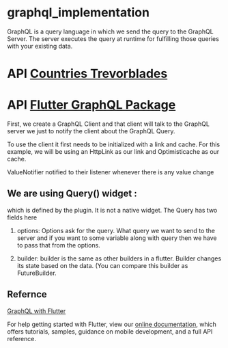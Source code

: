 # graphql_implementation

   GraphQL is a query language in which we send the query to the GraphQL Server. 
   The server executes the query at runtime for fulfilling those queries with your existing data.
   
   # API [Countries Trevorblades](https://countries.trevorblades.com/)
   # API [Flutter GraphQL Package](https://pub.dev/packages/graphql_flutter#aws-appsync-support)
  
   First, we create a GraphQL Client and that client will talk to the GraphQL server we just to notify the client about the GraphQL Query.
   
   To use the client it first needs to be initialized with a link and cache. For this example, we will be using an HttpLink as our link and Optimisticache as our cache.
   
   ValueNotifier notified to their listener whenever there is any value change
   
   ## We are using Query() widget :
   which is defined by the plugin. It is not a native widget. The Query has two fields here
   1. options: 
     Options ask for the query. What query we want to send to the server and if you want to some variable along with query then we have to pass that from the options.
   
   2. builder: 
     builder is the same as other builders in a flutter. Builder changes its state based on the data. (You can compare this builder as FutureBuilder.
     
  
  
  ## Refernce
   
   [GraphQL with Flutter](https://medium.com/flutter-community/graphql-with-flutter-d974abcd2ccc)

For help getting started with Flutter, view our
[online documentation](https://flutter.dev/docs), which offers tutorials,
samples, guidance on mobile development, and a full API reference.
